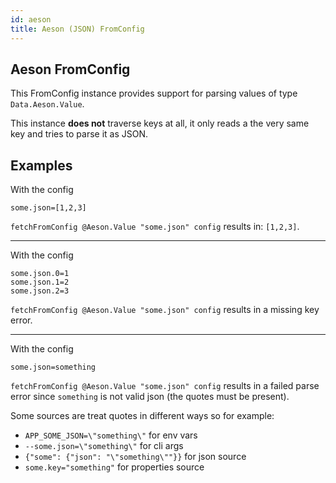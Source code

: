 ```yaml
---
id: aeson
title: Aeson (JSON) FromConfig
---
```


## Aeson FromConfig

This FromConfig instance provides support for parsing values of type `Data.Aeson.Value`.

This instance **does not** traverse keys at all, it only reads a the very same key and
tries to parse it as JSON.

## Examples

With the config

```properties
some.json=[1,2,3]
```

`fetchFromConfig @Aeson.Value "some.json" config` results in: `[1,2,3]`.

---

With the config

```properties
some.json.0=1
some.json.1=2
some.json.2=3
```

`fetchFromConfig @Aeson.Value "some.json" config` results in a missing key error.

---

With the config

```properties
some.json=something
```

`fetchFromConfig @Aeson.Value "some.json" config` results in a failed parse error since
`something` is not valid json (the quotes must be present).

Some sources are treat quotes in different ways so for example:

* `APP_SOME_JSON=\"something\"` for env vars
* `--some.json=\"something\"` for cli args
* `{"some": {"json": "\"something\""}}` for json source
* `some.key="something"` for properties source
